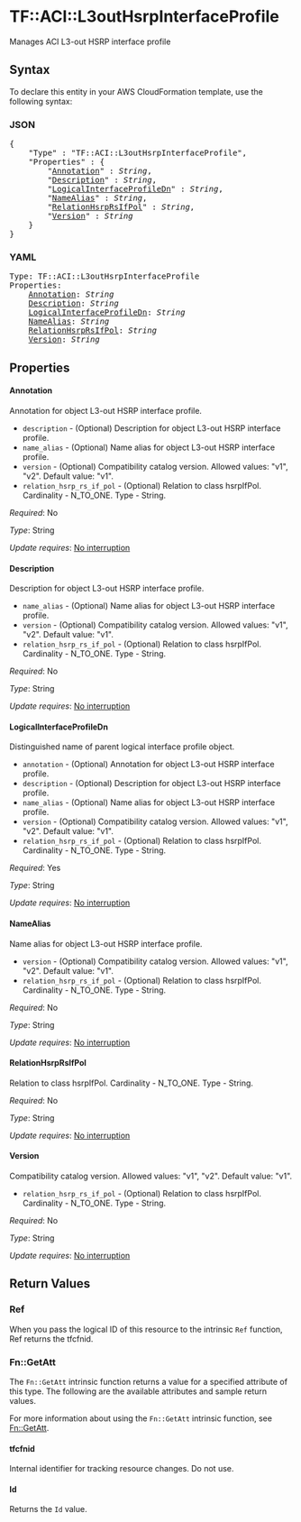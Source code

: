 # TF::ACI::L3outHsrpInterfaceProfile

Manages ACI L3-out HSRP interface profile

## Syntax

To declare this entity in your AWS CloudFormation template, use the following syntax:

### JSON

<pre>
{
    "Type" : "TF::ACI::L3outHsrpInterfaceProfile",
    "Properties" : {
        "<a href="#annotation" title="Annotation">Annotation</a>" : <i>String</i>,
        "<a href="#description" title="Description">Description</a>" : <i>String</i>,
        "<a href="#logicalinterfaceprofiledn" title="LogicalInterfaceProfileDn">LogicalInterfaceProfileDn</a>" : <i>String</i>,
        "<a href="#namealias" title="NameAlias">NameAlias</a>" : <i>String</i>,
        "<a href="#relationhsrprsifpol" title="RelationHsrpRsIfPol">RelationHsrpRsIfPol</a>" : <i>String</i>,
        "<a href="#version" title="Version">Version</a>" : <i>String</i>
    }
}
</pre>

### YAML

<pre>
Type: TF::ACI::L3outHsrpInterfaceProfile
Properties:
    <a href="#annotation" title="Annotation">Annotation</a>: <i>String</i>
    <a href="#description" title="Description">Description</a>: <i>String</i>
    <a href="#logicalinterfaceprofiledn" title="LogicalInterfaceProfileDn">LogicalInterfaceProfileDn</a>: <i>String</i>
    <a href="#namealias" title="NameAlias">NameAlias</a>: <i>String</i>
    <a href="#relationhsrprsifpol" title="RelationHsrpRsIfPol">RelationHsrpRsIfPol</a>: <i>String</i>
    <a href="#version" title="Version">Version</a>: <i>String</i>
</pre>

## Properties

#### Annotation

Annotation for object L3-out HSRP interface profile.
- `description` - (Optional) Description for object L3-out HSRP interface profile.
- `name_alias` - (Optional) Name alias for object L3-out HSRP interface profile.
- `version` - (Optional) Compatibility catalog version.
Allowed values: "v1", "v2". Default value: "v1".
- `relation_hsrp_rs_if_pol` - (Optional) Relation to class hsrpIfPol. Cardinality - N_TO_ONE. Type - String.

_Required_: No

_Type_: String

_Update requires_: [No interruption](https://docs.aws.amazon.com/AWSCloudFormation/latest/UserGuide/using-cfn-updating-stacks-update-behaviors.html#update-no-interrupt)

#### Description

Description for object L3-out HSRP interface profile.
- `name_alias` - (Optional) Name alias for object L3-out HSRP interface profile.
- `version` - (Optional) Compatibility catalog version.
Allowed values: "v1", "v2". Default value: "v1".
- `relation_hsrp_rs_if_pol` - (Optional) Relation to class hsrpIfPol. Cardinality - N_TO_ONE. Type - String.

_Required_: No

_Type_: String

_Update requires_: [No interruption](https://docs.aws.amazon.com/AWSCloudFormation/latest/UserGuide/using-cfn-updating-stacks-update-behaviors.html#update-no-interrupt)

#### LogicalInterfaceProfileDn

Distinguished name of parent logical interface profile object.
- `annotation` - (Optional) Annotation for object L3-out HSRP interface profile.
- `description` - (Optional) Description for object L3-out HSRP interface profile.
- `name_alias` - (Optional) Name alias for object L3-out HSRP interface profile.
- `version` - (Optional) Compatibility catalog version.
Allowed values: "v1", "v2". Default value: "v1".
- `relation_hsrp_rs_if_pol` - (Optional) Relation to class hsrpIfPol. Cardinality - N_TO_ONE. Type - String.

_Required_: Yes

_Type_: String

_Update requires_: [No interruption](https://docs.aws.amazon.com/AWSCloudFormation/latest/UserGuide/using-cfn-updating-stacks-update-behaviors.html#update-no-interrupt)

#### NameAlias

Name alias for object L3-out HSRP interface profile.
- `version` - (Optional) Compatibility catalog version.
Allowed values: "v1", "v2". Default value: "v1".
- `relation_hsrp_rs_if_pol` - (Optional) Relation to class hsrpIfPol. Cardinality - N_TO_ONE. Type - String.

_Required_: No

_Type_: String

_Update requires_: [No interruption](https://docs.aws.amazon.com/AWSCloudFormation/latest/UserGuide/using-cfn-updating-stacks-update-behaviors.html#update-no-interrupt)

#### RelationHsrpRsIfPol

Relation to class hsrpIfPol. Cardinality - N_TO_ONE. Type - String.

_Required_: No

_Type_: String

_Update requires_: [No interruption](https://docs.aws.amazon.com/AWSCloudFormation/latest/UserGuide/using-cfn-updating-stacks-update-behaviors.html#update-no-interrupt)

#### Version

Compatibility catalog version.
Allowed values: "v1", "v2". Default value: "v1".
- `relation_hsrp_rs_if_pol` - (Optional) Relation to class hsrpIfPol. Cardinality - N_TO_ONE. Type - String.

_Required_: No

_Type_: String

_Update requires_: [No interruption](https://docs.aws.amazon.com/AWSCloudFormation/latest/UserGuide/using-cfn-updating-stacks-update-behaviors.html#update-no-interrupt)

## Return Values

### Ref

When you pass the logical ID of this resource to the intrinsic `Ref` function, Ref returns the tfcfnid.

### Fn::GetAtt

The `Fn::GetAtt` intrinsic function returns a value for a specified attribute of this type. The following are the available attributes and sample return values.

For more information about using the `Fn::GetAtt` intrinsic function, see [Fn::GetAtt](https://docs.aws.amazon.com/AWSCloudFormation/latest/UserGuide/intrinsic-function-reference-getatt.html).

#### tfcfnid

Internal identifier for tracking resource changes. Do not use.

#### Id

Returns the <code>Id</code> value.

